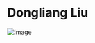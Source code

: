 # Dongliang Liu

![image](https://github.com/liudongliangHI/liudongliangHI.github.io/raw/master/qnhu.jpg)
